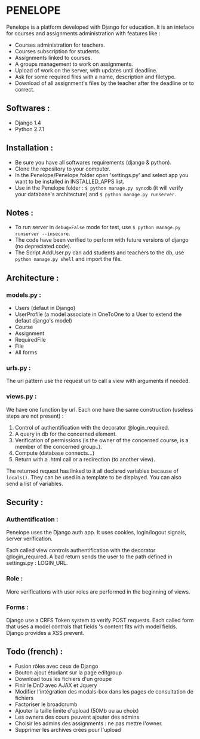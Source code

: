 # PENELOPE

Penelope is a platform developed with Django for education. It is an inteface for courses and assignments administration with features like :

* Courses administration for teachers.
* Courses subscription for students.
* Assignments linked to courses.
* A groups management to work on assignments.
* Upload of work on the server, with updates until deadline.
* Ask for some required files with a name, description and filetype.
* Download of all assignment's files by the teacher after the deadline or to correct.


Softwares :
-----------

* Django 1.4
* Python 2.7.1


Installation :
--------------

* Be sure you have all softwares requirements (django & python). 
* Clone the repository to your computer.
* In the Penelope/Penelope folder open 'settings.py' and select app you want to be installed in INSTALLED_APPS list.
* Use in the Penelope folder :  `$ python manage.py syncdb` (it will verify your database's architecture) and `$ python manage.py runserver`.

Notes :
-------

* To run server in `debug=False` mode for test, use `$ python manage.py runserver --insecure`.
* The code have been verified to perform with future versions of django (no depreciated code).
* The Script AddUser.py can add students and teachers to the db, use  `python manage.py shell` and import the file.


Architecture :
--------------

### models.py :

* Users (defaut in Django)
* UserProfile (a model associate in OneToOne to a User to extend the defaut django's model)
* Course
* Assignment
* RequiredFile
* File
* All forms

### urls.py :

The url pattern use the request url to call a view with arguments if needed.

### views.py :

We have one function by url. Each one have the same construction (useless steps are not present) :

1.   Control of authentification with the decorator @login_required.
2.   A query in db for the concerned element.
3.   Verification of permissions (is the owner of the concerned course, is a member of the concerned group..).
4.   Compute (database connects...)
5.   Return with a .html call or a redirection (to another view).

The returned request has linked to it all declared variables because of `locals()`. They can be used in a template to be displayed. You can also send a list of variables.


Security :
----------

### Authentification :

Penelope uses the Django auth app. It uses cookies, login/logout signals, server verification.

Each called view controls authentification with the decorator @login_required. A bad return sends the user to the path defined in settings.py : LOGIN_URL. 


### Role :

More verifications with user roles are performed in the beginning of views.

### Forms :

Django use a CRFS Token system to verify POST requests. Each called form that uses a model controls that fields 's content fits with model fields. Django provides a XSS prevent.



Todo (french) :
---------------

* Fusion rôles avec ceux de Django
* Bouton ajout étudiant sur la page editgroup
* Download tous les fichiers d'un groupe
* Finir le DnD avec AJAX et Jquery
* Modifier l'intégration des modals-box dans les pages de consultation de fichiers
* Factoriser le broadcrumb
* Ajouter la taille limite d'upload (50Mb ou au choix)
* Les owners des cours peuvent ajouter des admins
* Choisir les admins des assignments : ne pas mettre l'owner.
* Supprimer les archives crées pour l'upload
